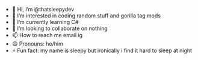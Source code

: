 - 👋 Hi, I’m @thatsleepydev
- 👀 I’m interested in coding random stuff and gorilla tag mods
- 🌱 I’m currently learning C#
- 💞️ I’m looking to collaborate on nothing
- 📫 How to reach me email ig
- 😄 Pronouns: he/him
- ⚡ Fun fact: my name is sleepy but ironically i find it hard to sleep at night
